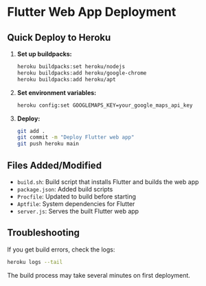 # Flutter Web App Deployment

## Quick Deploy to Heroku

1. **Set up buildpacks:**
   ```bash
   heroku buildpacks:set heroku/nodejs
   heroku buildpacks:add heroku/google-chrome
   heroku buildpacks:add heroku/apt
   ```

2. **Set environment variables:**
   ```bash
   heroku config:set GOOGLEMAPS_KEY=your_google_maps_api_key
   ```

3. **Deploy:**
   ```bash
   git add .
   git commit -m "Deploy Flutter web app"
   git push heroku main
   ```

## Files Added/Modified

- `build.sh`: Build script that installs Flutter and builds the web app
- `package.json`: Added build scripts
- `Procfile`: Updated to build before starting
- `Aptfile`: System dependencies for Flutter
- `server.js`: Serves the built Flutter web app

## Troubleshooting

If you get build errors, check the logs:
```bash
heroku logs --tail
```

The build process may take several minutes on first deployment. 
